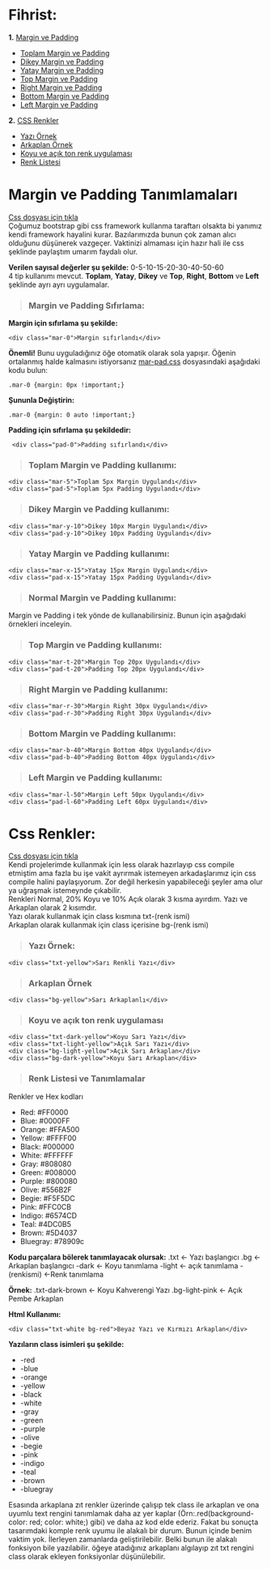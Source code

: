 # **Fihrist:**
**1.** [Margin ve Padding](https://github.com/Mtemizce/CssColors/blob/master/README.md#-margin-ve-padding-tan%C4%B1mlamalar%C4%B1-)
   - [Toplam Margin ve Padding](https://github.com/Mtemizce/CssColors/blob/master/README.md#toplam-margin-ve-padding-kullan%C4%B1m%C4%B1)
   - [Dikey Margin ve Padding](https://github.com/Mtemizce/CssColors/blob/master/README.md#dikey-margin-ve-padding-kullan%C4%B1m%C4%B1)
   - [Yatay Margin ve Padding](https://github.com/Mtemizce/CssColors/blob/master/README.md#yatay-margin-ve-padding-kullan%C4%B1m%C4%B1)
   - [Top Margin ve Padding](https://github.com/Mtemizce/CssColors/blob/master/README.md#top-margin-ve-padding-kullan%C4%B1m%C4%B1)
   - [Right Margin ve Padding](https://github.com/Mtemizce/CssColors/blob/master/README.md#right-margin-ve-padding-kullan%C4%B1m%C4%B1)
   - [Bottom Margin ve Padding](https://github.com/Mtemizce/CssColors/blob/master/README.md#bottom-margin-ve-padding-kullan%C4%B1m%C4%B1)
   - [Left Margin ve Padding](https://github.com/Mtemizce/CssColors/blob/master/README.md#left-margin-ve-padding-kullan%C4%B1m%C4%B1)
   
**2.** [CSS Renkler](https://github.com/Mtemizce/CssColors/blob/master/README.md#css-renkler)
   - [Yazı Örnek](https://github.com/Mtemizce/CssColors/blob/master/README.md#yaz%C4%B1-%C3%96rnek)
   - [Arkaplan Örnek](https://github.com/Mtemizce/CssColors/blob/master/README.md#arkaplan-%C3%96rnek)
   - [Koyu ve açık ton renk uygulaması](https://github.com/Mtemizce/CssColors/blob/master/README.md#koyu-ve-a%C3%A7%C4%B1k-ton-renk-uygulamas%C4%B1)
   - [Renk Listesi](https://github.com/Mtemizce/CssColors/blob/master/README.md#renk-listesi-ve-tan%C4%B1mlamalar)
   

# **Margin ve Padding Tanımlamaları**
[Css dosyası için tıkla](mar-pad.css)<br>
Çoğumuz bootstrap gibi css framework kullanma taraftarı olsakta bi yanımız kendi framework hayalini kurar. Bazılarımızda bunun çok zaman alıcı olduğunu düşünerek vazgeçer. Vaktinizi almaması için hazır hali ile css şeklinde paylaştım umarım faydalı olur.

**Verilen sayısal değerler şu şekilde:** 0-5-10-15-20-30-40-50-60<br>
4 tip kullanımı mevcut. **Toplam**, **Yatay**, **Dikey** ve **Top**, **Right**, **Bottom** ve **Left** şeklinde ayrı ayrı uygulamalar.<br>

> ### **Margin ve Padding Sıfırlama:**
 **Margin için sıfırlama şu şekilde:**
 ```
 <div class="mar-0">Margin sıfırlandı</div>
 ```
 **Önemli!**
 Bunu uyguladığınız öğe otomatik olarak sola yapışır. Öğenin ortalanmış halde kalmasını istiyorsanız [mar-pad.css](mar-pad.css) dosyasındaki aşağıdaki kodu bulun:
 ```
 .mar-0 {margin: 0px !important;}
 ```
 **Şununla Değiştirin:**
 ```
 .mar-0 {margin: 0 auto !important;}
 ```
 **Padding için sıfırlama şu şekildedir:**
  ```
   <div class="pad-0">Padding sıfırlandı</div>
 ```
  
> ### **Toplam Margin ve Padding kullanımı:**
 ```
 <div class="mar-5">Toplam 5px Margin Uygulandı</div>
 <div class="pad-5">Toplam 5px Padding Uygulandı</div>
```

> ### **Dikey Margin ve Padding kullanımı:**
 ```
 <div class="mar-y-10">Dikey 10px Margin Uygulandı</div>
 <div class="pad-y-10">Dikey 10px Padding Uygulandı</div>
```

> ### **Yatay Margin ve Padding kullanımı:**
 ```
 <div class="mar-x-15">Yatay 15px Margin Uygulandı</div>
 <div class="pad-x-15">Yatay 15px Padding Uygulandı</div>
```

> ### **Normal Margin ve Padding kullanımı:**
 Margin ve Padding i tek yönde de kullanabilirsiniz. Bunun için aşağıdaki örnekleri inceleyin.
 
> ### **Top Margin ve Padding kullanımı:**
 ```
 <div class="mar-t-20">Margin Top 20px Uygulandı</div>
 <div class="pad-t-20">Padding Top 20px Uygulandı</div>
```
> ### **Right Margin ve Padding kullanımı:**
 ```
 <div class="mar-r-30">Margin Right 30px Uygulandı</div>
 <div class="pad-r-30">Padding Right 30px Uygulandı</div>
```
> ### **Bottom Margin ve Padding kullanımı:**
 ```
 <div class="mar-b-40">Margin Bottom 40px Uygulandı</div>
 <div class="pad-b-40">Padding Bottom 40px Uygulandı</div>
```
> ### **Left Margin ve Padding kullanımı:**
 ```
 <div class="mar-l-50">Margin Left 50px Uygulandı</div>
 <div class="pad-l-60">Padding Left 60px Uygulandı</div>
```

# **Css Renkler:**
[Css dosyası için tıkla](color.css)<br>
Kendi projelerimde kullanmak için less olarak hazırlayıp css compile etmiştim ama fazla bu işe vakit ayrırmak istemeyen arkadaşlarımız için css compile halini paylaşıyorum. Zor değil herkesin yapabileceği şeyler ama olur ya uğraşmak istemeynde çıkabilir.<br>
Renkleri Normal, 20% Koyu ve 10% Açık olarak 3 kısma ayırdım. Yazı ve Arkaplan olarak 2 kısımdır.<br>
Yazı olarak kullanmak için class kısmına txt-(renk ismi)<br>
Arkaplan olarak kullanmak için class içerisine bg-(renk ismi)<br> 

> ### **Yazı Örnek:**
```
<div class="txt-yellow">Sarı Renkli Yazı</div>
```

> ### **Arkaplan Örnek**
```
<div class="bg-yellow">Sarı Arkaplanlı</div>
```

> ### **Koyu ve açık ton renk uygulaması**
```
<div class="txt-dark-yellow">Koyu Sarı Yazı</div>
<div class="txt-light-yellow">Açık Sarı Yazı</div>
<div class="bg-light-yellow">Açık Sarı Arkaplan</div>
<div class="bg-dark-yellow">Koyu Sarı Arkaplan</div>
```

> ### **Renk Listesi ve Tanımlamalar**
 Renkler ve Hex kodları
 - Red:		#FF0000
 - Blue:		#0000FF
 - Orange:	#FFA500
 - Yellow:	#FFFF00
 - Black:	#000000
 - White:	#FFFFFF
 - Gray:		#808080
 - Green:	#008000
 - Purple:	#800080
 - Olive:	#556B2F
 - Begie:	#F5F5DC
 - Pink:		#FFC0CB
 - Indigo:	#6574CD
 - Teal:		#4DC0B5
 - Brown:	#5D4037
 - Bluegray:	#78909c
 
**Kodu parçalara bölerek tanımlayacak olursak:**
 .txt <- Yazı başlangıcı
 .bg <- Arkaplan başlangıcı
 -dark <- Koyu tanımlama
 -light <- açık tanımlama
 -(renkismi) <-Renk tanımlama
 
 **Örnek:**
 .txt-dark-brown <- Koyu Kahverengi Yazı
 .bg-light-pink <- Açık Pembe Arkaplan <br>
 
 **Html Kullanımı:**
 ```
 <div class="txt-white bg-red">Beyaz Yazı ve Kırmızı Arkaplan</div>
 ```
 **Yazıların class isimleri şu şekilde:**
 - -red
 - -blue
 - -orange
 - -yellow
 - -black
 - -white
 - -gray
 - -green
 - -purple
 - -olive
 - -begie
 - -pink
 - -indigo
 - -teal
 - -brown
 - -bluegray
 
 Esasında arkaplana zıt renkler üzerinde çalışıp tek class ile arkaplan ve ona uyumlu text rengini tanımlamak daha az yer kaplar (Örn:.red(background-color: red; color: white;) gibi) ve daha az kod elde ederiz. Fakat bu sonuçta tasarımdaki komple renk uyumu ile alakalı bir durum. Bunun içinde benim vaktim yok. İlerleyen zamanlarda geliştirilebilir. Belki bunun ile alakalı fonksiyon bile yazılabilir. öğeye atadığınız arkaplanı algılayıp zıt txt rengini class olarak ekleyen fonksiyonlar düşünülebilir.
